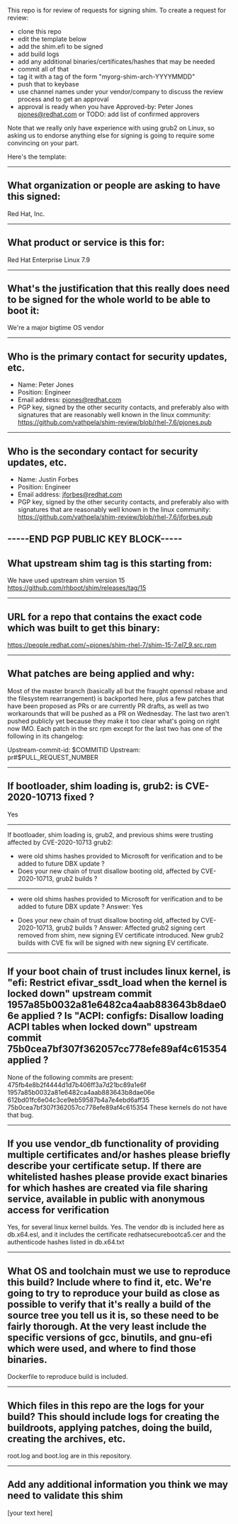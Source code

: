 This repo is for review of requests for signing shim.  To create a request for review:

- clone this repo
- edit the template below
- add the shim.efi to be signed
- add build logs
- add any additional binaries/certificates/hashes that may be needed
- commit all of that
- tag it with a tag of the form "myorg-shim-arch-YYYYMMDD"
- push that to keybase
- use channel names under your vendor/company to discuss the review process and to get an approval
- approval is ready when you have Approved-by: Peter Jones <pjones@redhat.com> or TODO: add list of confirmed approvers

Note that we really only have experience with using grub2 on Linux, so asking
us to endorse anything else for signing is going to require some convincing on
your part.

Here's the template:

-------------------------------------------------------------------------------
What organization or people are asking to have this signed:
-------------------------------------------------------------------------------
Red Hat, Inc.

-------------------------------------------------------------------------------
What product or service is this for:
-------------------------------------------------------------------------------
Red Hat Enterprise Linux 7.9

-------------------------------------------------------------------------------
What's the justification that this really does need to be signed for the whole world to be able to boot it:
-------------------------------------------------------------------------------
We're a major bigtime OS vendor

-------------------------------------------------------------------------------
Who is the primary contact for security updates, etc.
-------------------------------------------------------------------------------
- Name: Peter Jones
- Position: Engineer
- Email address: pjones@redhat.com
- PGP key, signed by the other security contacts, and preferably also with signatures that are reasonably well known in the linux community: https://github.com/vathpela/shim-review/blob/rhel-7.6/pjones.pub

-------------------------------------------------------------------------------
Who is the secondary contact for security updates, etc.
-------------------------------------------------------------------------------
- Name: Justin Forbes
- Position: Engineer
- Email address: jforbes@redhat.com
- PGP key, signed by the other security contacts, and preferably also with signatures that are reasonably well known in the linux community: https://github.com/vathpela/shim-review/blob/rhel-7.6/jforbes.pub

-----END PGP PUBLIC KEY BLOCK-----
-------------------------------------------------------------------------------
What upstream shim tag is this starting from:
-------------------------------------------------------------------------------
We have used upstream shim version 15
https://github.com/rhboot/shim/releases/tag/15

-------------------------------------------------------------------------------
URL for a repo that contains the exact code which was built to get this binary:
-------------------------------------------------------------------------------
https://people.redhat.com/~pjones/shim-rhel-7/shim-15-7.el7_9.src.rpm

-------------------------------------------------------------------------------
What patches are being applied and why:
-------------------------------------------------------------------------------
Most of the master branch (basically all but the fraught openssl rebase and the
filesystem rearrangement) is backported here, plus a few patches that have been
proposed as PRs or are currently PR drafts, as well as two workarounds that
will be pushed as a PR on Wednesday.  The last two aren't pushed publicly
yet because they make it too clear what's going on right now IMO.  Each patch
in the src rpm except for the last two has one of the following in its
changelog:

Upstream-commit-id: $COMMITID
Upstream: pr#$PULL_REQUEST_NUMBER

-------------------------------------------------------------------------------
If bootloader, shim loading is, grub2: is CVE-2020-10713 fixed ?
-------------------------------------------------------------------------------
Yes

-------------------------------------------------------------------------------
If bootloader, shim loading is, grub2, and previous shims were trusting affected
by CVE-2020-10713 grub2:
* were old shims hashes provided to Microsoft for verification
  and to be added to future DBX update ?
* Does your new chain of trust disallow booting old, affected by CVE-2020-10713,
  grub2 builds ?
-------------------------------------------------------------------------------
* were old shims hashes provided to Microsoft for verification
  and to be added to future DBX update ?
Answer: Yes

* Does your new chain of trust disallow booting old, affected by CVE-2020-10713,
  grub2 builds ?
Answer: Affected grub2 signing cert removed from shim, new signing EV certificate introduced.
New grub2 builds with CVE fix will be signed with new signing EV certificate.


-------------------------------------------------------------------------------
If your boot chain of trust includes linux kernel, is
"efi: Restrict efivar_ssdt_load when the kernel is locked down"
upstream commit 1957a85b0032a81e6482ca4aab883643b8dae06e applied ?
Is "ACPI: configfs: Disallow loading ACPI tables when locked down"
upstream commit 75b0cea7bf307f362057cc778efe89af4c615354 applied ?
-------------------------------------------------------------------------------
None of the following commits are present:
475fb4e8b2f4444d1d7b406ff3a7d21bc89a1e6f
1957a85b0032a81e6482ca4aab883643b8dae06e
612bd01fc6e04c3ce9eb59587b4a7e4ebd6aff35
75b0cea7bf307f362057cc778efe89af4c615354
These kernels do not have that bug.

-------------------------------------------------------------------------------
If you use vendor_db functionality of providing multiple certificates and/or
hashes please briefly describe your certificate setup. If there are whitelisted hashes
please provide exact binaries for which hashes are created via file sharing service,
available in public with anonymous access for verification
-------------------------------------------------------------------------------
Yes, for several linux kernel builds.  Yes.  The vendor db is included here as
db.x64.esl, and it includes the certificate redhatsecurebootca5.cer and the
authenticode hashes listed in db.x64.txt

-------------------------------------------------------------------------------
What OS and toolchain must we use to reproduce this build?  Include where to find it, etc.  We're going to try to reproduce your build as close as possible to verify that it's really a build of the source tree you tell us it is, so these need to be fairly thorough. At the very least include the specific versions of gcc, binutils, and gnu-efi which were used, and where to find those binaries.
-------------------------------------------------------------------------------
Dockerfile to reproduce build is included.

-------------------------------------------------------------------------------
Which files in this repo are the logs for your build?   This should include logs for creating the buildroots, applying patches, doing the build, creating the archives, etc.
-------------------------------------------------------------------------------
root.log and boot.log are in this repository.

-------------------------------------------------------------------------------
Add any additional information you think we may need to validate this shim
-------------------------------------------------------------------------------
[your text here]
